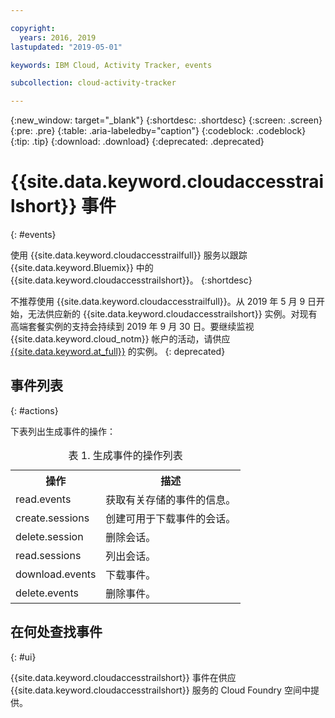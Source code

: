 ```yaml
---

copyright:
  years: 2016, 2019
lastupdated: "2019-05-01"

keywords: IBM Cloud, Activity Tracker, events

subcollection: cloud-activity-tracker

---
```


{:new_window: target="_blank"}
{:shortdesc: .shortdesc}
{:screen: .screen}
{:pre: .pre}
{:table: .aria-labeledby="caption"}
{:codeblock: .codeblock}
{:tip: .tip}
{:download: .download}
{:deprecated: .deprecated}


# {{site.data.keyword.cloudaccesstrailshort}} 事件
{: #events}

使用 {{site.data.keyword.cloudaccesstrailfull}} 服务以跟踪 {{site.data.keyword.Bluemix}} 中的 {{site.data.keyword.cloudaccesstrailshort}}。
{:shortdesc}

不推荐使用 {{site.data.keyword.cloudaccesstrailfull}}。从 2019 年 5 月 9 日开始，无法供应新的 {{site.data.keyword.cloudaccesstrailshort}} 实例。对现有高端套餐实例的支持会持续到 2019 年 9 月 30 日。要继续监视 {{site.data.keyword.cloud_notm}} 帐户的活动，请供应 [{{site.data.keyword.at_full}}](/docs/services/Activity-Tracker-with-LogDNA?topic=logdnaat-getting-started#getting-started) 的实例。
{: deprecated}


## 事件列表
{: #actions}

下表列出生成事件的操作：

<table>
  <caption>表 1. 生成事件的操作列表</caption>
  <tr>
    <th>操作</th>
	  <th>描述</th>
  <tr>
  <tr>
    <td>read.events</td>
	  <td>获取有关存储的事件的信息。</td>
  </tr>
  <tr>
    <td>create.sessions</td>
	  <td>创建可用于下载事件的会话。</td>
  </tr>
  <tr>
    <td>delete.session</td>
	  <td>删除会话。</td>
  </tr>
  <tr>
    <td>read.sessions</td>
	  <td>列出会话。</td>
  </tr>
  <tr>
    <td>download.events</td>
	  <td>下载事件。</td>
  </tr>
  <tr>
    <td>delete.events</td>
	  <td>删除事件。</td>
  </tr>
</table>


## 在何处查找事件
{: #ui}
 	
{{site.data.keyword.cloudaccesstrailshort}} 事件在供应 {{site.data.keyword.cloudaccesstrailshort}} 服务的 Cloud Foundry 空间中提供。
